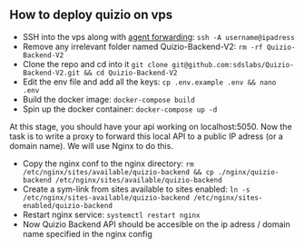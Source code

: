 ## How to deploy quizio on vps

- SSH into the vps along with [agent forwarding](https://www.cloudsavvyit.com/25/what-is-ssh-agent-forwarding-and-how-do-you-use-it/): `ssh -A username@ipadress`
- Remove any irrelevant folder named Quizio-Backend-V2: `rm -rf Quizio-Backend-V2`
- Clone the repo and cd into it `git clone git@github.com:sdslabs/Quizio-Backend-V2.git && cd Quizio-Backend-V2`
- Edit the env file and add all the keys: `cp .env.example .env && nano .env`
- Build the docker image: `docker-compose build`
- Spin up the docker container: `docker-compose up -d`

At this stage, you should have your api working on localhost:5050. Now the task is to write a proxy to forward this local API to a public IP adress (or a domain name). We will use Nginx to do this.

- Copy the nginx conf to the nginx directory: `rm /etc/nginx/sites/available/quizio-backend && cp ./nginx/quizio-backend /etc/nginx/sites/available/quizio-backend`
- Create a sym-link from sites available to sites enabled: `ln -s /etc/nginx/sites-available/quizio-backend /etc/nginx/sites-enabled/quizio-backend`
- Restart nginx service: `systemctl restart nginx`
- Now Quizio Backend API should be accesible on the ip adress / domain name specified in the nginx config